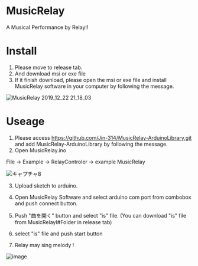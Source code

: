 # MusicRelay
A Musical Performance by Relay!!
# Install
1. Please move to release tab.
2. And download msi or exe file
3. If it finish download, please open the msi or exe file and install MusicRelay software in your computer by following the message.

![MusicRelay 2019_12_22 21_18_03](https://user-images.githubusercontent.com/58265068/71321686-abc0fa00-2500-11ea-80d4-66d2898c915c.png)

# Useage
1. Please access https://github.com/Jin-314/MusicRelay-ArduinoLibrary.git and add MusicRelay-ArduinoLibrary by following the message.
2. Open MusicRelay.ino

File -> Example -> RelayControler -> example MusicRelay

![キャプチャ8](https://user-images.githubusercontent.com/58265068/71321967-e331a580-2504-11ea-93db-273dc86d16ad.PNG)

3. Upload sketch to arduino.
4. Open MusicRelay Software and select arduino com port from combobox and push connect button.
5. Push "曲を開く" button and select "is" file. (You can download "is" file from MusicRelayI#Folder in release tab)

6. select "is" file and push start button
7. Relay may sing melody !

![image](https://user-images.githubusercontent.com/58265068/71321888-b204a580-2503-11ea-9b65-50189367f276.png)
